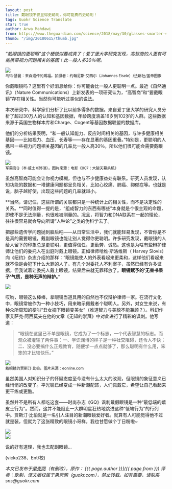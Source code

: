 ```yaml
---
layout: post
title: 戴眼镜不仅显得更聪明，你可能真的更聪明！
tags: Guokr Science Translate
star: true
author: Arwa Mahdawi
from: https://www.theguardian.com/science/2018/may/30/glasses-smarter-study-intelligence-bad-eyesight-link-health-benefits
thumb: "/img/20180615/thumb.jpg"
---
```


*“戴眼镜的更聪明”这个梗貌似要成真了！爱丁堡大学研究发现，高智商的人更有可能携带视力问题相关的基因！比一般人多30％呢。*

<img src="/img/20180615/001.jpg" /><br><small>
乌玛·瑟曼：来自遗传的赐福。拍摄者：约翰尼斯·艾西尔（Johannes Eisele）/法新社/盖帝图像</small>

你戴眼镜吗？这里有个好消息给你：你可能会比一般人更聪明一点。最近《自然通讯》（Nature Communications）上新发表的一项研究认为，“高智商”和“要戴眼镜”存在相关性。当然你可能听过类似的说法。

本次研究中，科学家们分析了比以前多得多的数据。来自爱丁堡大学的研究人员分析了超过30万人的认知和基因数据，年龄跨度涵盖16岁到102岁的人群。这些数据来源于英国生物样本库和Charge、Cogent等基因数据联盟的数据库。

他们的分析结果表明，“和一般认知能力、反应时间相关的基因，与许多健康相关基因——比如视力、血压、长寿等——存在显著的基因重叠。”特别是，更聪明的人携带一些视力问题相关基因的几率比一般人高30％，所以他们很可能会需要戴眼镜。

<img src="/img/20180615/001-2.jpg" /><br><small>
军需官Q（本·威士肖饰演）。图片来源：电影《007：大破天幕杀机》</small>

虽然高智商可能会让你视力模糊，但也与不少健康益处有联系。研究人员发现，认知功能的数据和一堆健康问题都呈负相关，比如心绞痛、肺癌、抑郁症等。也就是说，脑子越好使，出现这些问题的几率就越小。

**当然，请记住，这些所谓的关联都只是一种统计上的相关性，而不是决定性的关系。**同时值得一提的是，“组成智力的东西有哪些”本身就是个很主观的命题，即使不是无法测量，也很难被测量的。况且，将智力和DNA联系在一起的理论，往往很容易就会导向所谓“人种论”之类的伪科学去了。

把那些遗传学问题抛到脑后吧——从日常生活中，我们就能轻易发现，不管你是不是真的需要眼镜，戴副眼镜也能让别人觉得你更聪明。许多研究发现，戴眼镜的人给人留下的印象总是更聪明，更值得信任，更勤劳、诚恳。这也是为啥有些辩护律师让他们的委托人在出庭时戴上眼镜。正如律师哈维·斯洛维斯（ Harvey Slovis）向《纽约》杂志介绍的那样：“眼镜能使人的外表看起来更柔和，这样他们看起来就不像是会犯下什么大罪的人了。有几个对委托人不利案子，虽然已经有许多证据，但我试着让委托人戴上眼镜，结果后来就无罪释放了。**眼镜赋予的‘无害书呆子’气质，是种无声的辩护。”**

<img src="/img/20180615/002.jpg" />

哎哟，眼镜这么棒棒，拿眼镜当道具用的自然也不仅辩护律师一家。在流行文化中，眼镜常被作为一种小技巧，用来暗示佩戴者个聪明人。另外，对女生来说，有种众所周知的梗叫“丑女摘下眼镜变美女”（难道智力与美貌不能兼顾？）。科幻作家艾萨克·阿西莫夫在他的文章《无知的崇拜》中对此进行了精彩的讽刺。他写道：

> “眼镜在这里已不单是眼镜，它成为了一个标志，一个代表智慧的标志。而观众被灌输了两件事：一、学识渊博的样子是一种社交阻碍，还令人不快；二、没必要搞什么正规教育，随便学一点点就够了，那么聪明有什么用，笨笨的才比较快乐。”

<img src="/img/20180615/003.jpg" /><br><small>
戴眼镜的贾斯汀·比伯。图片来源：eonline.com</small>

虽然美国人对知识分子的怀疑态度至今没有什么太大的改观，但眼镜的象征意义已经悄悄的改变了。平光镜已经变成一种新潮配饰，人们佩戴它，希望让自己看起来更干练或更酷。

虽然并不是所有人都吃这套——时尚杂志《GQ》讽刺戴假眼镜是一种“最低端的嬉皮士行为”。然而，这并不能阻止一大群明星狂热地跳进这种“低端行为”的行列中。贾斯汀·比伯就是一名引人注目的新潮眼镜爱好者。就算有人可能觉得他不过就是装，但就为了这张精致的眼镜小哥样，我也甘愿做个丁日粉啦~

<img src="/img/20180615/004.png" /><br><img src="/img/20180615/005.png" />

说的好有道理，我也去配副眼镜…

(vicko238、Ent/校)

_本文已发布于[果壳网](https://www.guokr.com/article/443017/)（有删改），原作： [{{ page.author }}]({{ page.from }}) 译者：欧剃，译文版权属于果壳网（guokr.com），禁止转载。如有需要，请联系sns@guokr.com_

